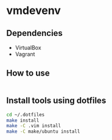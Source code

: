 # vmdevenv

## Dependencies
- VirtualBox
- Vagrant

## How to use
~~~sh
~~~

## Install tools using dotfiles
~~~sh
cd ~/.dotfiles
make install
make -C .vim install
make -C make/ubuntu install
~~~
